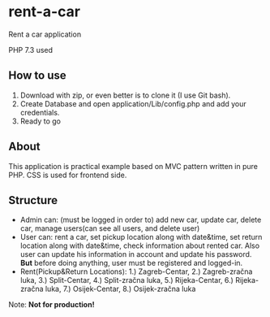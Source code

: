 # rent-a-car
Rent a car application

PHP 7.3 used

## How to use ##
1. Download with zip, or even better is to clone it (I use Git bash).
2. Create Database and open application/Lib/config.php and add your credentials.
3. Ready to go

## About ##
This application is practical example based on MVC pattern written in pure PHP. CSS is used for frontend side.

## Structure ##
- Admin can: (must be logged in order to) add new car, update car, delete car, manage users(can see all users, and delete user)
- User can: rent a car, set pickup location along with date&time, set return location along with date&time, check information about rented car. 
Also user can update his information in account and update his password.
**But** before doing anything, user must be registered and logged-in.
- Rent(Pickup&Return Locations): 1.) Zagreb-Centar, 2.) Zagreb-zračna luka, 3.) Split-Centar, 4.) Split-zračna luka, 5.) Rijeka-Centar, 6.) Rijeka-zračna luka, 7.) Osijek-Centar, 8.) Osijek-zračna luka

Note: **Not for production!**
